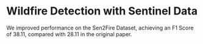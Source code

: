 # Wildfire Detection with Sentinel Data

We improved performance on the Sen2Fire Dataset, achieving an F1 Score of 38.11, compared with 28.11 in the original paper.
